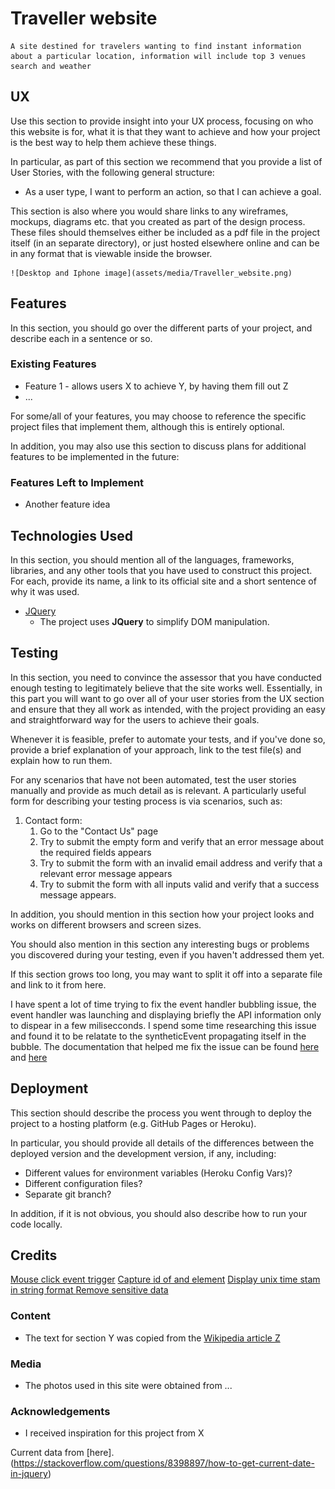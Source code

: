 # Traveller website

    A site destined for travelers wanting to find instant information about a particular location, information will include top 3 venues search and weather
 
## UX
 
Use this section to provide insight into your UX process, focusing on who this website is for, what it is that they want to achieve and how your project is the best way to help them achieve these things.

In particular, as part of this section we recommend that you provide a list of User Stories, with the following general structure:
- As a user type, I want to perform an action, so that I can achieve a goal.

This section is also where you would share links to any wireframes, mockups, diagrams etc. that you created as part of the design process. These files should themselves either be included as a pdf file in the project itself (in an separate directory), or just hosted elsewhere online and can be in any format that is viewable inside the browser.

    ![Desktop and Iphone image](assets/media/Traveller_website.png)
## Features

In this section, you should go over the different parts of your project, and describe each in a sentence or so.
 
### Existing Features
- Feature 1 - allows users X to achieve Y, by having them fill out Z
- ...

For some/all of your features, you may choose to reference the specific project files that implement them, although this is entirely optional.

In addition, you may also use this section to discuss plans for additional features to be implemented in the future:

### Features Left to Implement
- Another feature idea

## Technologies Used

In this section, you should mention all of the languages, frameworks, libraries, and any other tools that you have used to construct this project. For each, provide its name, a link to its official site and a short sentence of why it was used.

- [JQuery](https://jquery.com)
    - The project uses **JQuery** to simplify DOM manipulation.


## Testing

In this section, you need to convince the assessor that you have conducted enough testing to legitimately believe that the site works well. Essentially, in this part you will want to go over all of your user stories from the UX section and ensure that they all work as intended, with the project providing an easy and straightforward way for the users to achieve their goals.

Whenever it is feasible, prefer to automate your tests, and if you've done so, provide a brief explanation of your approach, link to the test file(s) and explain how to run them.

For any scenarios that have not been automated, test the user stories manually and provide as much detail as is relevant. A particularly useful form for describing your testing process is via scenarios, such as:

1. Contact form:
    1. Go to the "Contact Us" page
    2. Try to submit the empty form and verify that an error message about the required fields appears
    3. Try to submit the form with an invalid email address and verify that a relevant error message appears
    4. Try to submit the form with all inputs valid and verify that a success message appears.

In addition, you should mention in this section how your project looks and works on different browsers and screen sizes.

You should also mention in this section any interesting bugs or problems you discovered during your testing, even if you haven't addressed them yet.

If this section grows too long, you may want to split it off into a separate file and link to it from here.



I have spent a lot of time trying to fix the event handler bubbling issue, the event handler was launching and displaying briefly the API information only to dispear in a few milisecconds.
I spend some time researching this issue and found it to be relatate to the syntheticEvent propagating itself in the bubble. 
The  documentation that helped me fix the issue can be found [here](https://reactjs.org/docs/events.html#mouse-events) and [here](https://stackoverflow.com/questions/4384829/jquery-onclick-capture-the-id-of-the-element/39629863)

## Deployment

This section should describe the process you went through to deploy the project to a hosting platform (e.g. GitHub Pages or Heroku).

In particular, you should provide all details of the differences between the deployed version and the development version, if any, including:
- Different values for environment variables (Heroku Config Vars)?
- Different configuration files?
- Separate git branch?

In addition, if it is not obvious, you should also describe how to run your code locally.


## Credits
[Mouse click event trigger](https://reactjs.org/docs/events.html#mouse-events) 
[Capture id of and element](https://stackoverflow.com/questions/4384829/jquery-onclick-capture-the-id-of-the-element/39629863)
[Display unix time stam in string format ](https://developer.mozilla.org/en-US/docs/Web/JavaScript/Reference/Global_Objects/Date/toLocaleString)
[Remove sensitive data ](https://docs.github.com/en/free-pro-team@latest/github/authenticating-to-github/removing-sensitive-data-from-a-repository)


### Content
- The text for section Y was copied from the [Wikipedia article Z](https://en.wikipedia.org/wiki/Z)

### Media
- The photos used in this site were obtained from ...

### Acknowledgements

- I received inspiration for this project from X

Current data from [here].(https://stackoverflow.com/questions/8398897/how-to-get-current-date-in-jquery)